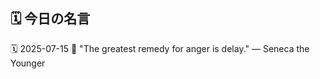 ## 🗓️ 今日の名言

<!--START_SECTION:quote-->
🗓️ 2025-07-15
💬 "The greatest remedy for anger is delay." — Seneca the Younger
<!--END_SECTION:quote-->
